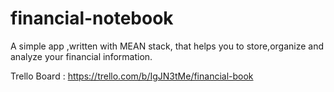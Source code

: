 # financial-notebook
A simple app ,written with MEAN stack, that helps you to store,organize and analyze your financial information.

Trello Board : https://trello.com/b/IgJN3tMe/financial-book
